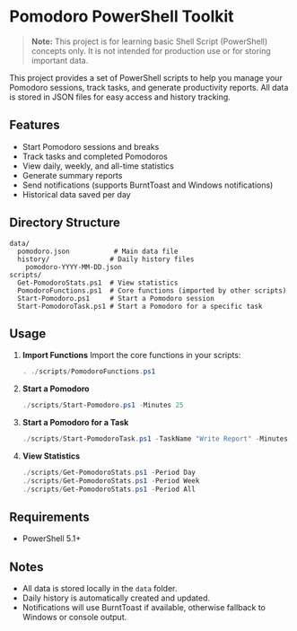 
# Pomodoro PowerShell Toolkit

> **Note:** This project is for learning basic Shell Script (PowerShell) concepts only. It is not intended for production use or for storing important data.

This project provides a set of PowerShell scripts to help you manage your Pomodoro sessions, track tasks, and generate productivity reports. All data is stored in JSON files for easy access and history tracking.

## Features
- Start Pomodoro sessions and breaks
- Track tasks and completed Pomodoros
- View daily, weekly, and all-time statistics
- Generate summary reports
- Send notifications (supports BurntToast and Windows notifications)
- Historical data saved per day

## Directory Structure
```
data/
  pomodoro.json           # Main data file
  history/               # Daily history files
    pomodoro-YYYY-MM-DD.json
scripts/
  Get-PomodoroStats.ps1  # View statistics
  PomodoroFunctions.ps1  # Core functions (imported by other scripts)
  Start-Pomodoro.ps1     # Start a Pomodoro session
  Start-PomodoroTask.ps1 # Start a Pomodoro for a specific task
```

## Usage
1. **Import Functions**
   Import the core functions in your scripts:
   ```powershell
   . ./scripts/PomodoroFunctions.ps1
   ```
2. **Start a Pomodoro**
   ```powershell
   ./scripts/Start-Pomodoro.ps1 -Minutes 25
   ```
3. **Start a Pomodoro for a Task**
   ```powershell
   ./scripts/Start-PomodoroTask.ps1 -TaskName "Write Report" -Minutes 25
   ```
4. **View Statistics**
   ```powershell
   ./scripts/Get-PomodoroStats.ps1 -Period Day
   ./scripts/Get-PomodoroStats.ps1 -Period Week
   ./scripts/Get-PomodoroStats.ps1 -Period All
   ```

## Requirements
- PowerShell 5.1+

## Notes
- All data is stored locally in the `data` folder.
- Daily history is automatically created and updated.
- Notifications will use BurntToast if available, otherwise fallback to Windows or console output.

